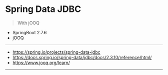 # Spring Data JDBC
> With jOOQ

- SpringBoot 2.7.6
- jOOQ 
--- 

- https://spring.io/projects/spring-data-jdbc
- https://docs.spring.io/spring-data/jdbc/docs/2.3.10/reference/html/
- https://www.jooq.org/learn/
---
